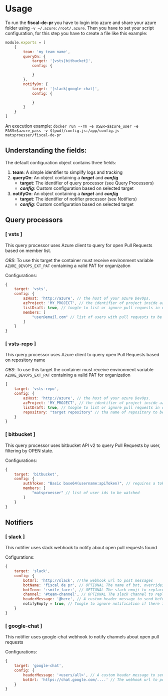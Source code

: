# Usage

To run the **fiscal-de-pr** you have to login into azure and share your azure folder using `-v ~/.azure:/root/.azure`.
Then you have to set your script configuration, for this step you have to create a file like this example:
```js
module.exports = [ 
    {
        team: 'my team name',
        queryOn: {
            target: '[vsts|bitbucket]', 
            config: {

            }
        },
        notifyOn: {
            target: '[slack|google-chat]',
            config: {

            }
        }
    } 
]
```

An execution example: 
`docker run --rm -e USER=$azure_user -e PASS=$azure_pass -v $(pwd)/config.js:/app/config.js matsproesser/fiscal-de-pr`

## Understanding the fields: 
The default configuration object contains three fields:
1. **team**: A simple identifier to simplify logs and tracking
2. **queryOn**: An object containing a ***target*** and ***config***
    - **target**: The identifier of query processor (see Query Processors)
    - ***config***: Custom configuration based on selected target
3. **notifyOn**: An object containing a ***target*** and ***config***
    - **target**: The identifier of notifier processor (see Notifiers)
    - ***config***: Custom configuration based on selected target

## Query processors
### [ **vsts** ]
This query processor uses Azure client to query for open Pull Requests based on member list.

*OBS*: To use this target the container must receive environment variable `AZURE_DEVOPS_EXT_PAT` containing a valid PAT for organization

Configurations:
```js
{
    target: 'vsts',
    config: {
        azHost: 'http://azure', // the host of your azure DevOps. 
        azProject: 'MY_PROJECT', // the identifier of project inside azure DevOps where target repositories are.
        listDraft: true, // toogle to list or ignore pull requests in draft
        members: [
            "user@email.com" // list of users with pull requests to be watched
        ]
    }
}
```

### [ **vsts-repo** ]
This query processor uses Azure client to query open Pull Requests based on repository name

*OBS*: To use this target the container must receive environment variable `AZURE_DEVOPS_EXT_PAT` containing a valid PAT for organization

```js
{
    target: 'vsts-repo',
    config: {
        azHost: 'http://azure', // the host of your azure DevOps. 
        azProject: 'MY_PROJECT', // the identifier of project inside azure DevOps where target repositories are.
        listDraft: true, // toogle to list or ignore pull requests in draft
        repository: "target repository" // tha name of repository to be watched
    }
}
```

### [ **bitbucket** ]
This query processor uses bitbucket API v2 to query Pull Requests by user, filtering by OPEN state.

Configurations:
```js
{
    target: 'bitbucket',
    config: {
        authToken: "Basic base64(username:apiToken)", // requires a token api token with pull request read access only.
        members: [
            "matsproesser" // list of user ids to be watched 
        ]
    }
}
```


## Notifiers
### [ **slack** ]
This notifier uses slack webhook to notify about open pull requests found

Cofigurations:
```js
{
    target: 'slack',
    config: {
        botUrl: 'http://slack', //The webhook url to post messages
        botName: 'fiscal de pr', // OPTIONAL The name of bot, overrides the original name
        botIcon: ':smile_face:', // OPTIONAL The slack emoji to replace original icon
        channel: '#team-channel', // OPTIONAL The slack channel to replace the originally configured
        headerMessage: '@here', // A custom header message to send before pull request list
        notifyEmpty = true, // Toogle to ignore notification if there is no open pull request
    }
}
```

### [ **google-chat** ]
This notifier uses google-chat webhook to notify channels about open pull requests

Configurations:
```js
{
    target: 'google-chat',
    config: {
        headerMessage: '<users/all>', // A custom header message to send before pull request list
        botUrl: 'https://chat.google.com/....' // The webhook url to post messages
    }
}
```